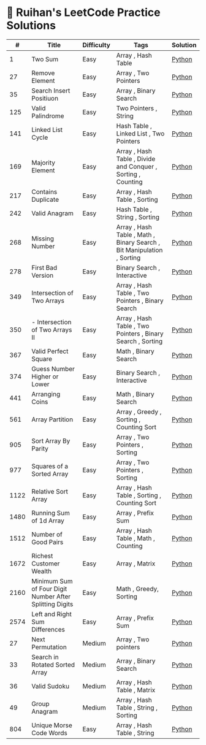 # 🧠 Ruihan's LeetCode Practice Solutions

| # | Title | Difficulty | Tags | Solution |
|---|-------|------------|------|----------|
| 1 | Two Sum | Easy | Array , Hash Table | [Python](easy/0001_two_sum.py) |
| 27 | Remove Element | Easy | Array , Two Pointers | [Python](easy/0027_remove_element.py) |
| 35 | Search Insert Positiuon | Easy | Array , Binary Search | [Python](easy/0035_search_insert_position.py) |
| 125 | Valid Palindrome | Easy | Two Pointers , String | [Python](easy/0125_valid_palindrome.py) |
| 141 | Linked List Cycle | Easy | Hash Table , Linked List , Two Pointers | [Python](easy/0141_linked_list_cycle.py) |
| 169 | Majority Element | Easy | Array , Hash Table , Divide and Conquer , Sorting , Counting | [Python](easy/0169_majority_element.py) |
| 217 | Contains Duplicate | Easy | Array , Hash Table , Sorting | [Python](easy/0217_contains_duplicate.py) |
| 242 | Valid Anagram | Easy | Hash Table , String , Sorting | [Python](easy/0242_valid_anagram.py) |
| 268 | Missing Number | Easy | Array , Hash Table , Math , Binary Search , Bit Manipulation , Sorting | [Python](easy/0268_missing_number.py) |
| 278 | First Bad Version | Easy | Binary Search , Interactive | [Python](easy/0278_first_bad_version.py) |
| 349 | Intersection of Two Arrays | Easy | Array , Hash Table , Two Pointers , Binary Search | [Python](easy/0349_intersection_of_two_arrays.py) |
| 350 | - Intersection of Two Arrays II | Easy | Array , Hash Table , Two Pointers , Binary Search , Sorting | [Python](easy/0350_intersection_of_two_arrays_ii.py) |
| 367 | Valid Perfect Square | Easy | Math , Binary Search | [Python](easy/0367_valid_perfect_square.py) |
| 374 | Guess Number Higher or Lower | Easy | Binary Search , Interactive | [Python](easy/0374_guess_number_higher_or_lower.py) |
| 441 | Arranging Coins | Easy | Math , Binary Search | [Python](easy/0441_arranging_coins.py) |
| 561 | Array Partition | Easy | Array , Greedy , Sorting , Counting Sort | [Python](easy/0561_array_partition.py) |
| 905 | Sort Array By Parity | Easy | Array , Two Pointers , Sorting | [Python](easy/0905_sort_array_by_parity.py) |
| 977 | Squares of a Sorted Array | Easy | Array , Two Pointers , Sorting | [Python](easy/0977_squares_of_a_sorted_array.py) |
| 1122 | Relative Sort Array | Easy | Array , Hash Table , Sorting , Counting Sort | [Python](easy/1122_relative_sort_array.py) |
| 1480 | Running Sum of 1d Array | Easy | Array , Prefix Sum | [Python](easy/1480_running_sum_of_1d_array.py) |
| 1512 | Number of Good Pairs | Easy | Array , Hash Table , Math , Counting | [Python](easy/1512_number_of_good_pairs.py) |
| 1672 | Richest Customer Wealth | Easy | Array , Matrix | [Python](easy/1672_richest_customer_wealth.py) |
| 2160 | Minimum Sum of Four Digit Number After Splitting Digits | Easy | Math , Greedy, Sorting | [Python](easy/2160_minium_sum_of_four_digit_number_after_splitting_digits.py) |
| 2574 | Left and Right Sum Differences | Easy | Array , Prefix Sum | [Python](easy/2574_left_and_right_sum_differences.py) |
| 27 | Next Permutation | Medium | Array , Two pointers | [Python](medium/0031_next_permutation.py) |
| 33 | Search in Rotated Sorted Array | Medium | Array , Binary Search | [Python](medium/0033_search_in_rotated_sorted_array.py) |
| 36 | Valid Sudoku | Medium | Array , Hash Table , Matrix | [Python](medium/0036_valid_sudoku.py) |
| 49 | Group Anagram | Medium | Array , Hash Table , String , Sorting | [Python](medium/0049_group_anagrams.py) |
| 804 | Unique Morse Code Words | Easy | Array , Hash Table , String | [Python](medium/0804_unique_morse_code_words.py) |
